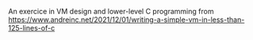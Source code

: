 An exercice in VM design and lower-level C programming from https://www.andreinc.net/2021/12/01/writing-a-simple-vm-in-less-than-125-lines-of-c